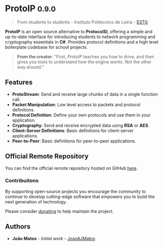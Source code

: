 # ProtoIP <small>0.9.0</small>

> From students to students - Instituto Politécnico de Leiria - [ESTG](https://www.ipleiria.pt/estg/)

**ProtoIP** is an open source alternative to **ProtocolSI**, offering a simple and up-to-date interface for introducing students to network programming and cryptography essentials in **C#**. Provides protocol definitions and a high level boilerplate codebase for school projects.

> **From the creator**: "First, *ProtoIP* teaches you how to drive, and then gives you tools to understand how the engine works. Not the other way around."

## Features

- **ProtoStream**: Send and receive large chunks of data in a single function call.
- **Packet Manipulation**: Low level access to packets and protocol definitions.
- **Protocol Definition**: Define your own protocols and use them in your application.
- **Cryptography**: Send and receive encrypted data using **RSA** or **AES**.
- **Client-Server Definitions**: Basic definitions for client-server applications.
- **Peer-to-Peer**: Basic definitions for peer-to-peer applications.

## Official Remote Repository

You can find the official remote repository hosted on GitHub [here](https://github.com/JoaoAJMatos/ProtoIP).

### Contribuitons

By supporting open-source projects you encourage the community to continue to develop cutting-edge software that empowers you to build the next generation of technology.

Please consider [donating](https://github.com/sponsors/JoaoAJMatos) to help maintain the project.

## Authors

- **João Matos** - *Initial work* - [JoaoAJMatos](https://github.com/JoaoAJMatos)